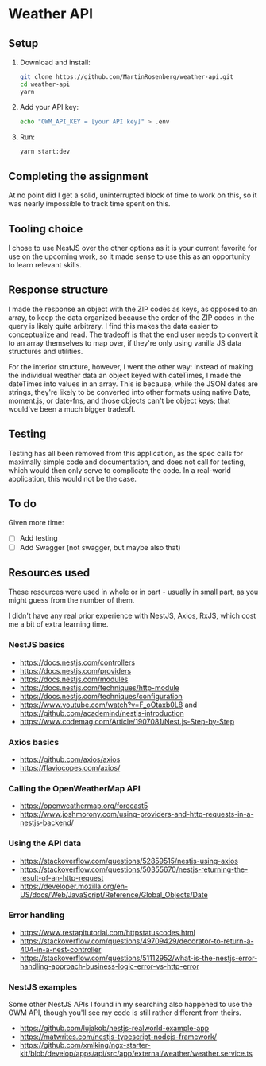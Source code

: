 # Weather API

## Setup

1. Download and install:
    ```bash
    git clone https://github.com/MartinRosenberg/weather-api.git
    cd weather-api
    yarn
    ```
2. Add your API key:
    ```bash
    echo "OWM_API_KEY = [your API key]" > .env
    ```
3. Run:
    ```bash
    yarn start:dev
    ```

## Completing the assignment

At no point did I get a solid, uninterrupted block of time to work on this, so it was nearly impossible to track time spent on this.

## Tooling choice

I chose to use NestJS over the other options as it is your current favorite for use on the upcoming work, so it made sense to use this as an opportunity to learn relevant skills.

## Response structure

I made the response an object with the ZIP codes as keys, as opposed to an array, to keep the data organized because the order of the ZIP codes in the query is likely quite arbitrary. I find this makes the data easier to conceptualize and read. The tradeoff is that the end user needs to convert it to an array themselves to map over, if they're only using vanilla JS data structures and utilities.

For the interior structure, however, I went the other way: instead of making the individual weather data an object keyed with dateTimes, I made the dateTimes into values in an array. This is because, while the JSON dates are strings, they're likely to be converted into other formats using native Date, moment.js, or date-fns, and those objects can't be object keys; that would've been a much bigger tradeoff.

## Testing

Testing has all been removed from this application, as the spec calls for maximally simple code and documentation, and does not call for testing, which would then only serve to complicate the code. In a real-world application, this would not be the case.

## To do

Given more time:

- [ ] Add testing
- [ ] Add Swagger (not swagger, but maybe also that)

## Resources used

These resources were used in whole or in part - usually in small part, as you might guess from the number of them.

I didn't have any real prior experience with NestJS, Axios, RxJS, which cost me a bit of extra learning time.

### NestJS basics

- <https://docs.nestjs.com/controllers>
- <https://docs.nestjs.com/providers>
- <https://docs.nestjs.com/modules>
- <https://docs.nestjs.com/techniques/http-module>
- <https://docs.nestjs.com/techniques/configuration>
- <https://www.youtube.com/watch?v=F_oOtaxb0L8> and <https://github.com/academind/nestjs-introduction>
- <https://www.codemag.com/Article/1907081/Nest.js-Step-by-Step>

### Axios basics

- <https://github.com/axios/axios>
- <https://flaviocopes.com/axios/>

### Calling the OpenWeatherMap API

- <https://openweathermap.org/forecast5>
- <https://www.joshmorony.com/using-providers-and-http-requests-in-a-nestjs-backend/>

### Using the API data

- <https://stackoverflow.com/questions/52859515/nestjs-using-axios>
- <https://stackoverflow.com/questions/50355670/nestjs-returning-the-result-of-an-http-request>
- <https://developer.mozilla.org/en-US/docs/Web/JavaScript/Reference/Global_Objects/Date>

### Error handling

- <https://www.restapitutorial.com/httpstatuscodes.html>
- <https://stackoverflow.com/questions/49709429/decorator-to-return-a-404-in-a-nest-controller>
- <https://stackoverflow.com/questions/51112952/what-is-the-nestjs-error-handling-approach-business-logic-error-vs-http-error>

### NestJS examples

Some other NestJS APIs I found in my searching also happened to use the OWM API, though you'll see my code is still rather different from theirs.

- <https://github.com/lujakob/nestjs-realworld-example-app>
- <https://matwrites.com/nestjs-typescript-nodejs-framework/>
- <https://github.com/xmlking/ngx-starter-kit/blob/develop/apps/api/src/app/external/weather/weather.service.ts>
